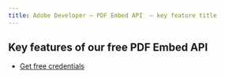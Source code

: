 ```yaml
---
title: Adobe Developer — PDF Embed API  — key feature title
---
```



<DCSummaryBlock slots="heading, buttons"  background="rgb(31, 42, 73)" buttonPositionRight />

## Key features of our free PDF Embed API

- [Get free credentials](/interstitial/?api=pdf-embed-api)

